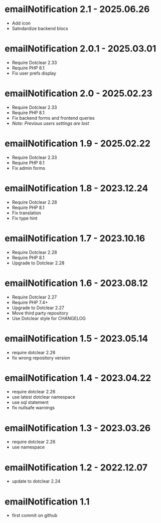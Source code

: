 emailNotification 2.1 - 2025.06.26
===========================================================
* Add icon
* Satndardize backend blocs

emailNotification 2.0.1 - 2025.03.01
===========================================================
* Require Dotclear 2.33
* Require PHP 8.1
* Fix user prefs display

emailNotification 2.0 - 2025.02.23
===========================================================
* Require Dotclear 2.33
* Require PHP 8.1
* Fix backend forms and frontend queries
* _Note: Previous users settings are lost_

emailNotification 1.9 - 2025.02.22
===========================================================
* Require Dotclear 2.33
* Require PHP 8.1
* Fix admin forms

emailNotification 1.8 - 2023.12.24
===========================================================
* Require Dotclear 2.28
* Require PHP 8.1
* Fix translation
* Fix type hint

emailNotification 1.7 - 2023.10.16
===========================================================
* Require Dotclear 2.28
* Require PHP 8.1
* Upgrade to Dotclear 2.28

emailNotification 1.6 - 2023.08.12
===========================================================
* Require Dotclear 2.27
* Require PHP 7.4+
* Upgrade to Dotclear 2.27
* Move third party repository
* Use Dotclear style for CHANGELOG

emailNotification 1.5 - 2023.05.14
===========================================================
* require dotclear 2.26
* fix wrong repository version

emailNotification 1.4 - 2023.04.22
===========================================================
* require dotclear 2.26
* use latest dotclear namespace
* use sql statement
* fix nullsafe warnings

emailNotification 1.3 - 2023.03.26
===========================================================
* require dotclear 2.26
* use namespace

emailNotification 1.2 - 2022.12.07
===========================================================
* update to dotclear 2.24

emailNotification 1.1
===========================================================
* first commit on github